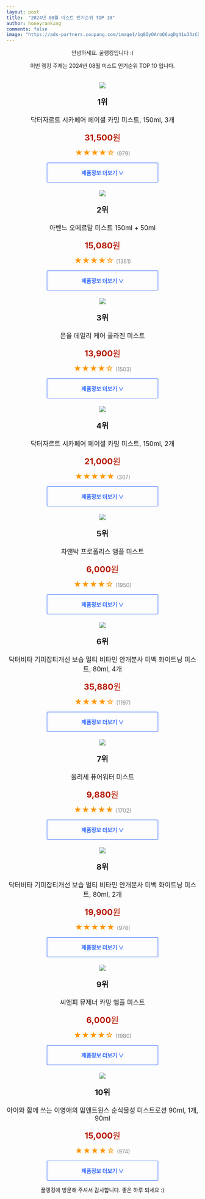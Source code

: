 ```yaml
---
layout: post
title:  "2024년 08월 미스트 인기순위 TOP 10"
author: honeyranking
comments: false
image: "https://ads-partners.coupang.com/image1/1q8IyOAroQ6ugDg41u33zCD1ViojywkBhqyK8aqe_5naPiz9VGmYjy_JFbp9CVxH0ElBcnUaYMH7UXhGN9p0y446lnuBpoE6jGkzur7i-NbgnOdkkypiaq4vFM7IQMWOzPn68YmwIQfuKRCI2z-5LRfHL44GY5lS5pTwjtF6o3VgBMcM0N-ecx48e6pf1XJnX1qGbRyizBavSMAIa-30VpGd0OzcOONZC6iGUsj6T7dXvIlcP8QrYeKmeFbfUQA0LNw8kiyS79fpU6hSIYKDKm0K95mod7IShpT9ZU1Y"
---
```

<p style="text-align: center;">안녕하세요. 꿀랭킹입니다 :)</p>
<p style="text-align: center;">이번 랭킹 주제는 2024년 08월 미스트 인기순위 TOP 10 입니다.</p><center><img src="https://ads-partners.coupang.com/image1/1q8IyOAroQ6ugDg41u33zCD1ViojywkBhqyK8aqe_5naPiz9VGmYjy_JFbp9CVxH0ElBcnUaYMH7UXhGN9p0y446lnuBpoE6jGkzur7i-NbgnOdkkypiaq4vFM7IQMWOzPn68YmwIQfuKRCI2z-5LRfHL44GY5lS5pTwjtF6o3VgBMcM0N-ecx48e6pf1XJnX1qGbRyizBavSMAIa-30VpGd0OzcOONZC6iGUsj6T7dXvIlcP8QrYeKmeFbfUQA0LNw8kiyS79fpU6hSIYKDKm0K95mod7IShpT9ZU1Y" style="margin-top:20px" /></center><p style="text-align: center; font-size: 20px"><b>1위</b></p><p style="text-align: center; font-size: 17px">닥터자르트 시카페어 페이셜 카밍 미스트, 150ml, 3개</p><p style="text-align: center;"><span style="color: #b61800; font-size: 22px;"><b>31,500</b>원</span></p><p style="text-align: center;"><span style="color: #ff9600; font-size: 20px;">★★★★☆ </span><span style="color: #878787;">(979)</span></p><center><a href="https://link.coupang.com/re/AFFSDP?lptag=AF3899140&subid=honeyrank&pageKey=7167507394&itemId=18999393740&vendorItemId=84681314706&traceid=V0-153-5179477a0a676ed9&clickBeacon=ba598850-5eeb-11ef-bfd1-a726daa66d0d%7E3&requestid=20240820210000820172599203&token=31850C%7CMIXED"><div style="font-size: 14px; display: inline-block; padding: 15px 90px; color: #346aff; border-radius: 2px; border: 1px solid #346aff; cursor: pointer;"><b>제품정보 더보기 &or;</b></div></a></center><center><img src="https://ads-partners.coupang.com/image1/rdZg1xL8JVBJUHjmrQd-rAoH20rJL6A1FBJS-XaVi00T2A1XoKkhH3djNYJligQGE_-u0J-ZXh8AKYFNBsEI6FN55tf44KP3fqypwUjR7hVgx8YCJ5EzoRcilbt8A0jSh9lX-UZixP_Xj3GJ_Xu1MExnbOAMSKqhoET7ME-KQxHzYgnAO1gARAji8Plla7jIRVsJb6dvCQjEND3R9w3LqrlfKOeKS6BcNiPExT42g5UKMus3ITRmbZ_VyAr_UI5q_inwVCCGBt6MtRqd09mYDUAMwy14ftpJqqmu" style="margin-top:20px" /></center><p style="text-align: center; font-size: 20px"><b>2위</b></p><p style="text-align: center; font-size: 17px">아벤느 오떼르말 미스트 150ml + 50ml</p><p style="text-align: center;"><span style="color: #b61800; font-size: 22px;"><b>15,080</b>원</span></p><p style="text-align: center;"><span style="color: #ff9600; font-size: 20px;">★★★★☆ </span><span style="color: #878787;">(1361)</span></p><center><a href="https://link.coupang.com/re/AFFSDP?lptag=AF3899140&subid=honeyrank&pageKey=5207787851&itemId=7275351253&vendorItemId=74566698215&traceid=V0-153-f3778564afd54557&requestid=20240820210000820172599203&token=31850C%7CMIXED"><div style="font-size: 14px; display: inline-block; padding: 15px 90px; color: #346aff; border-radius: 2px; border: 1px solid #346aff; cursor: pointer;"><b>제품정보 더보기 &or;</b></div></a></center><center><img src="https://ads-partners.coupang.com/image1/_VbUnE464NET6_zp_Uxl40nuZja1Kxa7DxM7R3Tuc65POZG-FfY2AZwG-rxWMK0gDP_4qh0sxonw9lR28Kk7-IujdIsQnJdA2KcdeIKz0m-GRzOg38n_y79w6B80Lm6NpoKgm0_rwd7XrgFIZiK7gMPcQWp7sPed22w0wvi-H4XDfhtNXz0R1_eXlOX8Wu8pBnw0u_Z5ZnQVweQFAN0HzOVGKnJophqAU641ZDJN7PQ_xz0-tvSIdj9-2aeiqU4CVZ_NKrJ1xdLO03V2w6tBIvhVyV5ms_PirIZS" style="margin-top:20px" /></center><p style="text-align: center; font-size: 20px"><b>3위</b></p><p style="text-align: center; font-size: 17px">은율 데일리 케어 콜라겐 미스트</p><p style="text-align: center;"><span style="color: #b61800; font-size: 22px;"><b>13,900</b>원</span></p><p style="text-align: center;"><span style="color: #ff9600; font-size: 20px;">★★★★☆ </span><span style="color: #878787;">(1503)</span></p><center><a href="https://link.coupang.com/re/AFFSDP?lptag=AF3899140&subid=honeyrank&pageKey=7912980205&itemId=21718136843&vendorItemId=70504964810&traceid=V0-153-608eee9c38e3422f&requestid=20240820210000820172599203&token=31850C%7CMIXED"><div style="font-size: 14px; display: inline-block; padding: 15px 90px; color: #346aff; border-radius: 2px; border: 1px solid #346aff; cursor: pointer;"><b>제품정보 더보기 &or;</b></div></a></center><center><img src="https://ads-partners.coupang.com/image1/rU5WoOWaKA8gfmJ9ra2TWtXidwcfVueCLRw7ozADOF5HX24dwvtd2zzy2NF4LWGtUZR4_oOa7AW_2EJYC8GgzeHlimlUDOe6wsWc754ya7x_azehToYV12r-9XBkALFLGDVagt0vnWklaR6k8rUdakA2evZsKitUneU9Y2G67_Rb8aBR1wziWghDRtlX8Q_GfLrc6__QOI5o0BQziAhmFJUvuGv2c1NIFy2HvloPLnF80BoH7pF4MWUi-w5zrHcXhjdYKyjSMxHNJOlw4ZRNn6Fs6pS6dwQOjYjjjjPv" style="margin-top:20px" /></center><p style="text-align: center; font-size: 20px"><b>4위</b></p><p style="text-align: center; font-size: 17px">닥터자르트 시카페어 페이셜 카밍 미스트, 150ml, 2개</p><p style="text-align: center;"><span style="color: #b61800; font-size: 22px;"><b>21,000</b>원</span></p><p style="text-align: center;"><span style="color: #ff9600; font-size: 20px;">★★★★★ </span><span style="color: #878787;">(307)</span></p><center><a href="https://link.coupang.com/re/AFFSDP?lptag=AF3899140&subid=honeyrank&pageKey=7167507394&itemId=8217861723&vendorItemId=86285866286&traceid=V0-153-5179477a0a676ed9&clickBeacon=ba598850-5eeb-11ef-8e4a-2306c8c5d6aa%7E3&requestid=20240820210000820172599203&token=31850C%7CMIXED"><div style="font-size: 14px; display: inline-block; padding: 15px 90px; color: #346aff; border-radius: 2px; border: 1px solid #346aff; cursor: pointer;"><b>제품정보 더보기 &or;</b></div></a></center><center><img src="https://ads-partners.coupang.com/image1/cRu8_AdupS2uP7wIcfn0On5xtZVneymb_BEq15rRy6GbN-QX--e3qMD8sPByMPU_l4p43IuXLOi72MWquspNx0trPFKmo1k4mxJILRKN9H7N8XIH0IeHxQ3FqoqL67ucIj9WIUHWUXHB54_TkoizHd63Y0tMf8xwJD99mG-vKfm3Ryeneynv5TYd44zatlq9HgYOYxcH1RQlWprK-URuZIbGOqptmhhCabRU_BXxpzkx3bOnQPG_T1tcJcNPLXnwn8MbeXMyyDn-cKDo90gjUJiFt7O_1mjEAmzT" style="margin-top:20px" /></center><p style="text-align: center; font-size: 20px"><b>5위</b></p><p style="text-align: center; font-size: 17px">차앤박 프로폴리스 앰플 미스트</p><p style="text-align: center;"><span style="color: #b61800; font-size: 22px;"><b>6,000</b>원</span></p><p style="text-align: center;"><span style="color: #ff9600; font-size: 20px;">★★★★☆ </span><span style="color: #878787;">(1950)</span></p><center><a href="https://link.coupang.com/re/AFFSDP?lptag=AF3899140&subid=honeyrank&pageKey=7474662865&itemId=2451669193&vendorItemId=76569853412&traceid=V0-153-4486eb0c70a47f93&requestid=20240820210000820172599203&token=31850C%7CMIXED"><div style="font-size: 14px; display: inline-block; padding: 15px 90px; color: #346aff; border-radius: 2px; border: 1px solid #346aff; cursor: pointer;"><b>제품정보 더보기 &or;</b></div></a></center><center><img src="https://ads-partners.coupang.com/image1/y9hECNiEbDUL8wwNy7jjQw-wpV_sz4ejPs2rlLKaEIQeZxoHbeL05GNiNKe9k_-NWXU9HFx0Ix_0pZP9n4Z3iOenlHyPy7kKPgziI2rTgqO0r7U3I5DcFkmEleybET_VasHz8vKsyrw620j6eIa4q1akdbo2btSFxXL_-73JG4hkpucj8Gf4j-JBe3aPJvmoHdkHlQhkI5ay_aDanR6FPepdg9Zx2T_ezh0xBw5zihSXazqnTCfuyR7OYkd04M6nQ9RJVpoRUOGb4Dt09w2Deyfjxp88XRN6T4XIBkTuM5wP85zTSlIiXMTHoNCXz4o=" style="margin-top:20px" /></center><p style="text-align: center; font-size: 20px"><b>6위</b></p><p style="text-align: center; font-size: 17px">닥터비타 기미잡티개선 보습 멀티 비타민 안개분사 미백 화이트닝 미스트, 80ml, 4개</p><p style="text-align: center;"><span style="color: #b61800; font-size: 22px;"><b>35,880</b>원</span></p><p style="text-align: center;"><span style="color: #ff9600; font-size: 20px;">★★★★☆ </span><span style="color: #878787;">(1197)</span></p><center><a href="https://link.coupang.com/re/AFFSDP?lptag=AF3899140&subid=honeyrank&pageKey=6570253472&itemId=14745961174&vendorItemId=81986378992&traceid=V0-153-3c651cedcbe5fdf3&clickBeacon=ba598850-5eeb-11ef-a2f6-9c318caa90bf%7E3&requestid=20240820210000820172599203&token=31850C%7CMIXED"><div style="font-size: 14px; display: inline-block; padding: 15px 90px; color: #346aff; border-radius: 2px; border: 1px solid #346aff; cursor: pointer;"><b>제품정보 더보기 &or;</b></div></a></center><center><img src="https://ads-partners.coupang.com/image1/9N2_eB7QnYUg9CRF9Oh9bSUSvwcCN2DFN2F3L_lt19W3D7ZO9MaPUYwgm2lKjyz2b0adrUQ6OQ9Si5AbQBemjUfm-1senUJcarxKSzvr_UjcmFfFDRBJnLgiarcj_AvXNTXSCn59eAcBK_MZBcxoKFqwf7BEOYj7wTXV7VAt4UQaQNhi36Bhn1cW4Jag9meX4jjeoEBI4l2vRxTUV_dDaVnw9U6DSkJNjD-hKGT-qt7N0Ye1tfmt1soGW4h2sfX5Z4AKZL-yKuAhTl2hXUHSUclrN0dMfSaVRQ==" style="margin-top:20px" /></center><p style="text-align: center; font-size: 20px"><b>7위</b></p><p style="text-align: center; font-size: 17px">올리세 퓨어워터 미스트</p><p style="text-align: center;"><span style="color: #b61800; font-size: 22px;"><b>9,880</b>원</span></p><p style="text-align: center;"><span style="color: #ff9600; font-size: 20px;">★★★★★ </span><span style="color: #878787;">(1702)</span></p><center><a href="https://link.coupang.com/re/AFFSDP?lptag=AF3899140&subid=honeyrank&pageKey=104138&itemId=201845&vendorItemId=3000134816&traceid=V0-153-a49088c4ceca0c3e&requestid=20240820210000820172599203&token=31850C%7CMIXED"><div style="font-size: 14px; display: inline-block; padding: 15px 90px; color: #346aff; border-radius: 2px; border: 1px solid #346aff; cursor: pointer;"><b>제품정보 더보기 &or;</b></div></a></center><center><img src="https://ads-partners.coupang.com/image1/7z2IlNkwq-wbqpjm79shieELArh40SfHPMPLUpSIMS6cQutI6Gah09xLJ6Vu2fRYIfkBNTpRfoVuLS5bm71p7YcEBc-SzoM2Fq699JcHJ9wYheqMcOmh1j6t3bp5-hCpJHxko0nGmWu_DDFu9g-liey_L9762gA0rFn4wjRaYgqA-OvuZqLegiLbetNijPzCd9-gat-7yKxVEee0o6tQ3qVNWAYfI81SZsOja31qSocAh_qca0k660p96hfzu54s53yAOcvZN5PDBAGs41C_aCYO1AgRGjZXhot6F8xY4sJiH89hnB9knJ_ZxTY0JAw=" style="margin-top:20px" /></center><p style="text-align: center; font-size: 20px"><b>8위</b></p><p style="text-align: center; font-size: 17px">닥터비타 기미잡티개선 보습 멀티 비타민 안개분사 미백 화이트닝 미스트, 80ml, 2개</p><p style="text-align: center;"><span style="color: #b61800; font-size: 22px;"><b>19,900</b>원</span></p><p style="text-align: center;"><span style="color: #ff9600; font-size: 20px;">★★★★★ </span><span style="color: #878787;">(978)</span></p><center><a href="https://link.coupang.com/re/AFFSDP?lptag=AF3899140&subid=honeyrank&pageKey=6570253472&itemId=19953236297&vendorItemId=86459394166&traceid=V0-153-3c651cedcbe5fdf3&clickBeacon=ba598850-5eeb-11ef-bf2c-7b3a94ec09fa%7E3&requestid=20240820210000820172599203&token=31850C%7CMIXED"><div style="font-size: 14px; display: inline-block; padding: 15px 90px; color: #346aff; border-radius: 2px; border: 1px solid #346aff; cursor: pointer;"><b>제품정보 더보기 &or;</b></div></a></center><center><img src="https://ads-partners.coupang.com/image1/vfGnwSk8bZKuBh58vWDDonRA2lpdjlWI3Z0e4SQyC_GAOBEFlF1wE913Qzb6zCumP3tmGgNt4CrwlKwr2TFzPSpYx4vV6_wcjgFoXmZQNV5rbRL9k9ODad15E336UoJQ9UmeMFZe4WjXw0URxrLGPl0xAi3vf6DELGhfenTBIasb06RMaiv_LbMGg2IMoMeo-onMcmxSklBrxnBIteVIwHzE0d9D7qKXVZJKLnMv-Xyq_bIHyfl3ZqqRTuhZJ76m-pjEew3cksfyKbjgjuc4GZ5KvBZ_BzGEMpU=" style="margin-top:20px" /></center><p style="text-align: center; font-size: 20px"><b>9위</b></p><p style="text-align: center; font-size: 17px">씨앤피 뮤제너 카밍 앰플 미스트</p><p style="text-align: center;"><span style="color: #b61800; font-size: 22px;"><b>6,000</b>원</span></p><p style="text-align: center;"><span style="color: #ff9600; font-size: 20px;">★★★★☆ </span><span style="color: #878787;">(1980)</span></p><center><a href="https://link.coupang.com/re/AFFSDP?lptag=AF3899140&subid=honeyrank&pageKey=7609927663&itemId=20260496318&vendorItemId=88374438501&traceid=V0-153-f502d43a5bd6daca&requestid=20240820210000820172599203&token=31850C%7CMIXED"><div style="font-size: 14px; display: inline-block; padding: 15px 90px; color: #346aff; border-radius: 2px; border: 1px solid #346aff; cursor: pointer;"><b>제품정보 더보기 &or;</b></div></a></center><center><img src="https://ads-partners.coupang.com/image1/Q6XecZ9j6j1sMnkaQ-kBjKuV_8Y3Vuwq7SSEkZP8GYPSueTueTfJmX3X7mfFvlitFtMRMD0GcZ5bGIFHYJxpy3QQrmA0d-C4BEu6gE_Nz866BV3CKQd-22yYFicrl5gg-L9CMa6oTSHFDwRMl-8N3ynhLy1mVSwanRDQf1moZ51cbld8hDJYZXpe0MXW0Hz8YOYHELmrxlet1ZsYwVrlrPLeoZqlUKZANGVYMZxPGcV9YejHuPhLhrX2U4ig1INE1T6QN9AyvIrEruu47NrqDUOi8Qpe7bo-7WfQseDEXgy-lniooLo1CS5ierui1w==" style="margin-top:20px" /></center><p style="text-align: center; font-size: 20px"><b>10위</b></p><p style="text-align: center; font-size: 17px">아이와 함께 쓰는 이영애의 맘앤트윈스 순식물성 미스트로션 90ml, 1개, 90ml</p><p style="text-align: center;"><span style="color: #b61800; font-size: 22px;"><b>15,000</b>원</span></p><p style="text-align: center;"><span style="color: #ff9600; font-size: 20px;">★★★★☆ </span><span style="color: #878787;">(974)</span></p><center><a href="https://link.coupang.com/re/AFFSDP?lptag=AF3899140&subid=honeyrank&pageKey=8065957472&itemId=22684079443&vendorItemId=89751263194&traceid=V0-153-35dc3c2978263795&clickBeacon=ba598850-5eeb-11ef-9b20-e32cdd767bde%7E3&requestid=20240820210000820172599203&token=31850C%7CMIXED"><div style="font-size: 14px; display: inline-block; padding: 15px 90px; color: #346aff; border-radius: 2px; border: 1px solid #346aff; cursor: pointer;"><b>제품정보 더보기 &or;</b></div></a></center><p style="text-align: center;">꿀랭킹에 방문해 주셔서 감사합니다. 좋은 하루 되세요 :)</p>